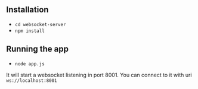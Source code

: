 ## Installation
- `cd websocket-server`
- `npm install`

## Running the app

- `node app.js`

It will start a websocket listening in port 8001. You can connect to it with uri `ws://localhost:8001`
